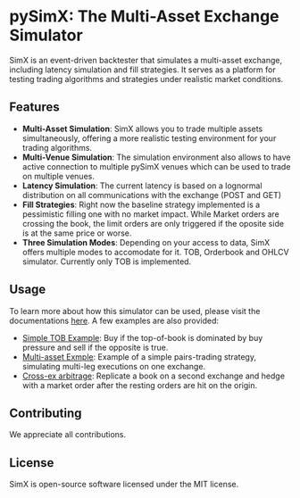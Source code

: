 # pySimX: The Multi-Asset Exchange Simulator
SimX is an event-driven backtester that simulates a multi-asset exchange, including latency simulation and fill strategies. It serves as a platform for testing trading algorithms and strategies under realistic market conditions.

## Features
- **Multi-Asset Simulation**: SimX allows you to trade multiple assets simultaneously, offering a more realistic testing environment for your trading algorithms.
- **Multi-Venue Simulation**: The simulation environment also allows to have active connection to multiple pySimX venues which can be used to trade on multiple venues. 
- **Latency Simulation**: The current latency is based on a lognormal distribution on all communications with the exchange (POST and GET)
- **Fill Strategies**: Right now the baseline strategy implemented is a pessimistic filling one with no market impact. While Market orders are crossing the book, the limit orders are only triggered if the oposite side is at the same price or worse. 
- **Three Simulation Modes**: Depending on your access to data, SimX offers multiple modes to accomodate for it. TOB, Orderbook and OHLCV simulator. Currently only TOB is implemented.


## Usage
To learn more about how this simulator can be used, please visit the documentations [here](https://github.com/jaNGOB/pySimX/tree/main/docs).
A few examples are also provided: 
- [Simple TOB Example](https://github.com/jaNGOB/pySimX/blob/main/pySimX/examples/Simple%20TOB%20Example.ipynb): Buy if the top-of-book is dominated by buy pressure and sell if the opposite is true. 
- [Multi-asset Exmple](https://github.com/jaNGOB/pySimX/blob/main/pySimX/examples/Multi-Asset%20TOB%20Example.ipynb): Example of a simple pairs-trading strategy, simulating multi-leg executions on one exchange.
- [Cross-ex arbitrage](https://github.com/jaNGOB/pySimX/blob/main/pySimX/examples/Cross%20Exchange%20Example.ipynb): Replicate a book on a second exchange and hedge with a market order after the resting orders are hit on the origin.

## Contributing
We appreciate all contributions.

## License
SimX is open-source software licensed under the MIT license.
